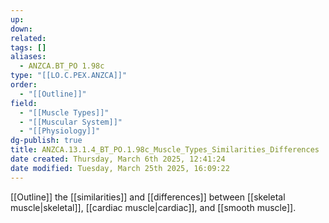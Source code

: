 ```yaml
---
up: 
down: 
related: 
tags: []
aliases:
  - ANZCA.BT_PO 1.98c
type: "[[LO.C.PEX.ANZCA]]"
order:
  - "[[Outline]]"
field:
  - "[[Muscle Types]]"
  - "[[Muscular System]]"
  - "[[Physiology]]"
dg-publish: true
title: ANZCA.13.1.4_BT_PO.1.98c_Muscle_Types_Similarities_Differences
date created: Thursday, March 6th 2025, 12:41:24
date modified: Tuesday, March 25th 2025, 16:09:22
---
```


[[Outline]] the [[similarities]] and [[differences]] between [[skeletal muscle|skeletal]], [[cardiac muscle|cardiac]], and [[smooth muscle]].
